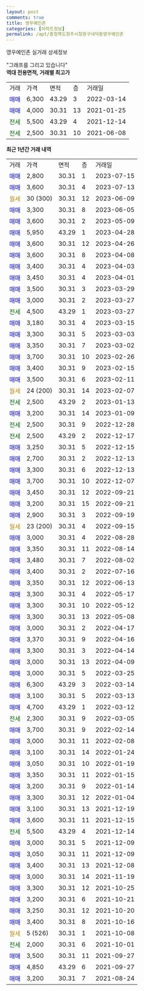 ```yaml
---
layout: post
comments: true
title: 영우예인촌
categories: [아파트정보]
permalink: /apt/충청북도청주시청원구내덕동영우예인촌
---
```


영우예인촌 실거래 상세정보

<script type="text/javascript">
  google.charts.load('current', {'packages':['line', 'corechart']});
  google.charts.setOnLoadCallback(drawChart);

  function drawChart() {
    var data = new google.visualization.DataTable();
    data.addColumn('date', '거래일');
    data.addColumn('number', "매매");
    data.addColumn('number', "전세");
    data.addColumn('number', "전매");

    data.addRows([[new Date(Date.parse("2023-07-15")), 2800, null, null], [new Date(Date.parse("2023-07-13")), 3600, null, null], [new Date(Date.parse("2023-06-09")), null, null, null], [new Date(Date.parse("2023-06-05")), 3300, null, null], [new Date(Date.parse("2023-05-09")), 3600, null, null], [new Date(Date.parse("2023-04-28")), 5950, null, null], [new Date(Date.parse("2023-04-26")), 3600, null, null], [new Date(Date.parse("2023-04-08")), 3600, null, null], [new Date(Date.parse("2023-04-03")), 3400, null, null], [new Date(Date.parse("2023-04-01")), 3450, null, null], [new Date(Date.parse("2023-03-29")), 3500, null, null], [new Date(Date.parse("2023-03-27")), 3000, null, null], [new Date(Date.parse("2023-03-27")), null, 4500, null], [new Date(Date.parse("2023-03-15")), 3180, null, null], [new Date(Date.parse("2023-03-03")), 3300, null, null], [new Date(Date.parse("2023-03-02")), 3350, null, null], [new Date(Date.parse("2023-02-26")), 3700, null, null], [new Date(Date.parse("2023-02-15")), 3400, null, null], [new Date(Date.parse("2023-02-11")), 3500, null, null], [new Date(Date.parse("2023-02-07")), null, null, null], [new Date(Date.parse("2023-01-13")), null, 2500, null], [new Date(Date.parse("2023-01-09")), 3200, null, null], [new Date(Date.parse("2022-12-28")), null, 2500, null], [new Date(Date.parse("2022-12-17")), null, 2500, null], [new Date(Date.parse("2022-12-15")), 3250, null, null], [new Date(Date.parse("2022-12-13")), 2700, null, null], [new Date(Date.parse("2022-12-13")), 3300, null, null], [new Date(Date.parse("2022-12-07")), 3700, null, null], [new Date(Date.parse("2022-09-21")), 3450, null, null], [new Date(Date.parse("2022-09-21")), 3200, null, null], [new Date(Date.parse("2022-09-19")), 2900, null, null], [new Date(Date.parse("2022-09-15")), null, null, null], [new Date(Date.parse("2022-08-28")), 3000, null, null], [new Date(Date.parse("2022-08-14")), 3350, null, null], [new Date(Date.parse("2022-08-02")), 3480, null, null], [new Date(Date.parse("2022-07-16")), 3400, null, null], [new Date(Date.parse("2022-06-13")), 3350, null, null], [new Date(Date.parse("2022-05-17")), 3300, null, null], [new Date(Date.parse("2022-05-12")), 3300, null, null], [new Date(Date.parse("2022-05-08")), 3300, null, null], [new Date(Date.parse("2022-04-17")), 3000, null, null], [new Date(Date.parse("2022-04-16")), 3370, null, null], [new Date(Date.parse("2022-04-14")), 3300, null, null], [new Date(Date.parse("2022-04-09")), 3000, null, null], [new Date(Date.parse("2022-03-25")), 3000, null, null], [new Date(Date.parse("2022-03-14")), 6300, null, null], [new Date(Date.parse("2022-03-13")), 3100, null, null], [new Date(Date.parse("2022-03-12")), 4700, null, null], [new Date(Date.parse("2022-03-05")), null, 2300, null], [new Date(Date.parse("2022-02-14")), 3700, null, null], [new Date(Date.parse("2022-02-08")), 3000, null, null], [new Date(Date.parse("2022-01-24")), 3100, null, null], [new Date(Date.parse("2022-01-19")), 3050, null, null], [new Date(Date.parse("2022-01-15")), 3350, null, null], [new Date(Date.parse("2022-01-14")), 3200, null, null], [new Date(Date.parse("2022-01-04")), 3300, null, null], [new Date(Date.parse("2021-12-19")), 3100, null, null], [new Date(Date.parse("2021-12-15")), 3600, null, null], [new Date(Date.parse("2021-12-14")), null, 5500, null], [new Date(Date.parse("2021-12-09")), 3000, null, null], [new Date(Date.parse("2021-12-09")), 3050, null, null], [new Date(Date.parse("2021-12-08")), 3400, null, null], [new Date(Date.parse("2021-11-19")), 3000, null, null], [new Date(Date.parse("2021-10-25")), 3300, null, null], [new Date(Date.parse("2021-10-21")), 3200, null, null], [new Date(Date.parse("2021-10-20")), 3250, null, null], [new Date(Date.parse("2021-10-16")), 3400, null, null], [new Date(Date.parse("2021-10-08")), null, null, null], [new Date(Date.parse("2021-10-01")), null, 2000, null], [new Date(Date.parse("2021-09-27")), 3500, null, null], [new Date(Date.parse("2021-09-27")), 4850, null, null], [new Date(Date.parse("2021-08-24")), 3200, null, null]]);

    var options = {
      hAxis: {
        format: 'yyyy/MM/dd'
      },    
      lineWidth: 0,
      pointsVisible: true,    
      title: '최근 1년간 유형별 실거래가 분포',
      legend: { position: 'bottom' }
    };

    var formatter = new google.visualization.NumberFormat({pattern:'###,###'} );
    formatter.format(data, 1);
    formatter.format(data, 2);
    
    setTimeout(function() {
        var chart = new google.visualization.LineChart(document.getElementById('columnchart_material'));
        chart.draw(data, (options));
        document.getElementById('loading').style.display = 'none';
    }, 200);
  }
</script>


<div id="loading" style="z-index:20; display: block; margin-left: 0px">"그래프를 그리고 있습니다"</div>
<div id="columnchart_material" style="width: 95%; margin-left: 0px; display: block"></div>
<!-- contents start -->
<b>역대 전용면적, 거래별 최고가</b>
<table class="sortable">
    <tr>
      <td>거래</td>
      <td>가격</td>
      <td>면적</td>
      <td>층</td>
      <td>거래일</td>
    </tr>
        <tr>
          <td><a style="color: blue">매매</a></td>
          <td>6,300</td>
          <td>43.29</td>
          <td>3</td>
          <td>2022-03-14</td>
        </tr>            <tr>
          <td><a style="color: blue">매매</a></td>
          <td>4,000</td>
          <td>30.31</td>
          <td>13</td>
          <td>2021-01-25</td>
        </tr>        
        <tr>
              <td><a style="color: darkgreen">전세</a></td>
              <td>5,500</td>
              <td>43.29</td>
              <td>4</td>
              <td>2021-12-14</td>
            </tr>            <tr>
              <td><a style="color: darkgreen">전세</a></td>
              <td>2,500</td>
              <td>30.31</td>
              <td>10</td>
              <td>2021-06-08</td>
            </tr>        
    
</table>

<b>최근 1년간 거래 내역</b>

<table class="sortable">
    <tr>
      <td>거래</td>
      <td>가격</td>
      <td>면적</td>
      <td>층</td>
      <td>거래일</td>
    </tr>
    <tr>
      <td><a style="color: blue">매매</a></td>
      <td>2,800</td>
      <td>30.31</td>
      <td>1</td>
      <td>2023-07-15</td>
    </tr>          <tr>
      <td><a style="color: blue">매매</a></td>
      <td>3,600</td>
      <td>30.31</td>
      <td>4</td>
      <td>2023-07-13</td>
    </tr>          <tr>
      <td><a style="color: darkgoldenrod">월세</a></td>
      <td>30 (300)</td>
      <td>30.31</td>
      <td>12</td>
      <td>2023-06-09</td>
    </tr>          <tr>
      <td><a style="color: blue">매매</a></td>
      <td>3,300</td>
      <td>30.31</td>
      <td>8</td>
      <td>2023-06-05</td>
    </tr>          <tr>
      <td><a style="color: blue">매매</a></td>
      <td>3,600</td>
      <td>30.31</td>
      <td>2</td>
      <td>2023-05-09</td>
    </tr>          <tr>
      <td><a style="color: blue">매매</a></td>
      <td>5,950</td>
      <td>43.29</td>
      <td>1</td>
      <td>2023-04-28</td>
    </tr>          <tr>
      <td><a style="color: blue">매매</a></td>
      <td>3,600</td>
      <td>30.31</td>
      <td>12</td>
      <td>2023-04-26</td>
    </tr>          <tr>
      <td><a style="color: blue">매매</a></td>
      <td>3,600</td>
      <td>30.31</td>
      <td>8</td>
      <td>2023-04-08</td>
    </tr>          <tr>
      <td><a style="color: blue">매매</a></td>
      <td>3,400</td>
      <td>30.31</td>
      <td>4</td>
      <td>2023-04-03</td>
    </tr>          <tr>
      <td><a style="color: blue">매매</a></td>
      <td>3,450</td>
      <td>30.31</td>
      <td>4</td>
      <td>2023-04-01</td>
    </tr>          <tr>
      <td><a style="color: blue">매매</a></td>
      <td>3,500</td>
      <td>30.31</td>
      <td>3</td>
      <td>2023-03-29</td>
    </tr>          <tr>
      <td><a style="color: blue">매매</a></td>
      <td>3,000</td>
      <td>30.31</td>
      <td>2</td>
      <td>2023-03-27</td>
    </tr>          <tr>
      <td><a style="color: darkgreen">전세</a></td>
      <td>4,500</td>
      <td>43.29</td>
      <td>1</td>
      <td>2023-03-27</td>
    </tr>          <tr>
      <td><a style="color: blue">매매</a></td>
      <td>3,180</td>
      <td>30.31</td>
      <td>4</td>
      <td>2023-03-15</td>
    </tr>          <tr>
      <td><a style="color: blue">매매</a></td>
      <td>3,300</td>
      <td>30.31</td>
      <td>5</td>
      <td>2023-03-03</td>
    </tr>          <tr>
      <td><a style="color: blue">매매</a></td>
      <td>3,350</td>
      <td>30.31</td>
      <td>7</td>
      <td>2023-03-02</td>
    </tr>          <tr>
      <td><a style="color: blue">매매</a></td>
      <td>3,700</td>
      <td>30.31</td>
      <td>10</td>
      <td>2023-02-26</td>
    </tr>          <tr>
      <td><a style="color: blue">매매</a></td>
      <td>3,400</td>
      <td>30.31</td>
      <td>9</td>
      <td>2023-02-15</td>
    </tr>          <tr>
      <td><a style="color: blue">매매</a></td>
      <td>3,500</td>
      <td>30.31</td>
      <td>6</td>
      <td>2023-02-11</td>
    </tr>          <tr>
      <td><a style="color: darkgoldenrod">월세</a></td>
      <td>24 (200)</td>
      <td>30.31</td>
      <td>14</td>
      <td>2023-02-07</td>
    </tr>          <tr>
      <td><a style="color: darkgreen">전세</a></td>
      <td>2,500</td>
      <td>43.29</td>
      <td>2</td>
      <td>2023-01-13</td>
    </tr>          <tr>
      <td><a style="color: blue">매매</a></td>
      <td>3,200</td>
      <td>30.31</td>
      <td>14</td>
      <td>2023-01-09</td>
    </tr>          <tr>
      <td><a style="color: darkgreen">전세</a></td>
      <td>2,500</td>
      <td>30.31</td>
      <td>9</td>
      <td>2022-12-28</td>
    </tr>          <tr>
      <td><a style="color: darkgreen">전세</a></td>
      <td>2,500</td>
      <td>43.29</td>
      <td>2</td>
      <td>2022-12-17</td>
    </tr>          <tr>
      <td><a style="color: blue">매매</a></td>
      <td>3,250</td>
      <td>30.31</td>
      <td>5</td>
      <td>2022-12-15</td>
    </tr>          <tr>
      <td><a style="color: blue">매매</a></td>
      <td>2,700</td>
      <td>30.31</td>
      <td>2</td>
      <td>2022-12-13</td>
    </tr>          <tr>
      <td><a style="color: blue">매매</a></td>
      <td>3,300</td>
      <td>30.31</td>
      <td>6</td>
      <td>2022-12-13</td>
    </tr>          <tr>
      <td><a style="color: blue">매매</a></td>
      <td>3,700</td>
      <td>30.31</td>
      <td>10</td>
      <td>2022-12-07</td>
    </tr>          <tr>
      <td><a style="color: blue">매매</a></td>
      <td>3,450</td>
      <td>30.31</td>
      <td>12</td>
      <td>2022-09-21</td>
    </tr>          <tr>
      <td><a style="color: blue">매매</a></td>
      <td>3,200</td>
      <td>30.31</td>
      <td>15</td>
      <td>2022-09-21</td>
    </tr>          <tr>
      <td><a style="color: blue">매매</a></td>
      <td>2,900</td>
      <td>30.31</td>
      <td>3</td>
      <td>2022-09-19</td>
    </tr>          <tr>
      <td><a style="color: darkgoldenrod">월세</a></td>
      <td>23 (200)</td>
      <td>30.31</td>
      <td>4</td>
      <td>2022-09-15</td>
    </tr>          <tr>
      <td><a style="color: blue">매매</a></td>
      <td>3,000</td>
      <td>30.31</td>
      <td>4</td>
      <td>2022-08-28</td>
    </tr>          <tr>
      <td><a style="color: blue">매매</a></td>
      <td>3,350</td>
      <td>30.31</td>
      <td>11</td>
      <td>2022-08-14</td>
    </tr>          <tr>
      <td><a style="color: blue">매매</a></td>
      <td>3,480</td>
      <td>30.31</td>
      <td>7</td>
      <td>2022-08-02</td>
    </tr>          <tr>
      <td><a style="color: blue">매매</a></td>
      <td>3,400</td>
      <td>30.31</td>
      <td>2</td>
      <td>2022-07-16</td>
    </tr>          <tr>
      <td><a style="color: blue">매매</a></td>
      <td>3,350</td>
      <td>30.31</td>
      <td>12</td>
      <td>2022-06-13</td>
    </tr>          <tr>
      <td><a style="color: blue">매매</a></td>
      <td>3,300</td>
      <td>30.31</td>
      <td>4</td>
      <td>2022-05-17</td>
    </tr>          <tr>
      <td><a style="color: blue">매매</a></td>
      <td>3,300</td>
      <td>30.31</td>
      <td>10</td>
      <td>2022-05-12</td>
    </tr>          <tr>
      <td><a style="color: blue">매매</a></td>
      <td>3,300</td>
      <td>30.31</td>
      <td>13</td>
      <td>2022-05-08</td>
    </tr>          <tr>
      <td><a style="color: blue">매매</a></td>
      <td>3,000</td>
      <td>30.31</td>
      <td>2</td>
      <td>2022-04-17</td>
    </tr>          <tr>
      <td><a style="color: blue">매매</a></td>
      <td>3,370</td>
      <td>30.31</td>
      <td>9</td>
      <td>2022-04-16</td>
    </tr>          <tr>
      <td><a style="color: blue">매매</a></td>
      <td>3,300</td>
      <td>30.31</td>
      <td>3</td>
      <td>2022-04-14</td>
    </tr>          <tr>
      <td><a style="color: blue">매매</a></td>
      <td>3,000</td>
      <td>30.31</td>
      <td>13</td>
      <td>2022-04-09</td>
    </tr>          <tr>
      <td><a style="color: blue">매매</a></td>
      <td>3,000</td>
      <td>30.31</td>
      <td>5</td>
      <td>2022-03-25</td>
    </tr>          <tr>
      <td><a style="color: blue">매매</a></td>
      <td>6,300</td>
      <td>43.29</td>
      <td>3</td>
      <td>2022-03-14</td>
    </tr>          <tr>
      <td><a style="color: blue">매매</a></td>
      <td>3,100</td>
      <td>30.31</td>
      <td>5</td>
      <td>2022-03-13</td>
    </tr>          <tr>
      <td><a style="color: blue">매매</a></td>
      <td>4,700</td>
      <td>43.29</td>
      <td>1</td>
      <td>2022-03-12</td>
    </tr>          <tr>
      <td><a style="color: darkgreen">전세</a></td>
      <td>2,300</td>
      <td>30.31</td>
      <td>9</td>
      <td>2022-03-05</td>
    </tr>          <tr>
      <td><a style="color: blue">매매</a></td>
      <td>3,700</td>
      <td>30.31</td>
      <td>9</td>
      <td>2022-02-14</td>
    </tr>          <tr>
      <td><a style="color: blue">매매</a></td>
      <td>3,000</td>
      <td>30.31</td>
      <td>11</td>
      <td>2022-02-08</td>
    </tr>          <tr>
      <td><a style="color: blue">매매</a></td>
      <td>3,100</td>
      <td>30.31</td>
      <td>14</td>
      <td>2022-01-24</td>
    </tr>          <tr>
      <td><a style="color: blue">매매</a></td>
      <td>3,050</td>
      <td>30.31</td>
      <td>10</td>
      <td>2022-01-19</td>
    </tr>          <tr>
      <td><a style="color: blue">매매</a></td>
      <td>3,350</td>
      <td>30.31</td>
      <td>11</td>
      <td>2022-01-15</td>
    </tr>          <tr>
      <td><a style="color: blue">매매</a></td>
      <td>3,200</td>
      <td>30.31</td>
      <td>9</td>
      <td>2022-01-14</td>
    </tr>          <tr>
      <td><a style="color: blue">매매</a></td>
      <td>3,300</td>
      <td>30.31</td>
      <td>12</td>
      <td>2022-01-04</td>
    </tr>          <tr>
      <td><a style="color: blue">매매</a></td>
      <td>3,100</td>
      <td>30.31</td>
      <td>13</td>
      <td>2021-12-19</td>
    </tr>          <tr>
      <td><a style="color: blue">매매</a></td>
      <td>3,600</td>
      <td>30.31</td>
      <td>11</td>
      <td>2021-12-15</td>
    </tr>          <tr>
      <td><a style="color: darkgreen">전세</a></td>
      <td>5,500</td>
      <td>43.29</td>
      <td>4</td>
      <td>2021-12-14</td>
    </tr>          <tr>
      <td><a style="color: blue">매매</a></td>
      <td>3,000</td>
      <td>30.31</td>
      <td>5</td>
      <td>2021-12-09</td>
    </tr>          <tr>
      <td><a style="color: blue">매매</a></td>
      <td>3,050</td>
      <td>30.31</td>
      <td>11</td>
      <td>2021-12-09</td>
    </tr>          <tr>
      <td><a style="color: blue">매매</a></td>
      <td>3,400</td>
      <td>30.31</td>
      <td>13</td>
      <td>2021-12-08</td>
    </tr>          <tr>
      <td><a style="color: blue">매매</a></td>
      <td>3,000</td>
      <td>30.31</td>
      <td>14</td>
      <td>2021-11-19</td>
    </tr>          <tr>
      <td><a style="color: blue">매매</a></td>
      <td>3,300</td>
      <td>30.31</td>
      <td>12</td>
      <td>2021-10-25</td>
    </tr>          <tr>
      <td><a style="color: blue">매매</a></td>
      <td>3,200</td>
      <td>30.31</td>
      <td>6</td>
      <td>2021-10-21</td>
    </tr>          <tr>
      <td><a style="color: blue">매매</a></td>
      <td>3,250</td>
      <td>30.31</td>
      <td>12</td>
      <td>2021-10-20</td>
    </tr>          <tr>
      <td><a style="color: blue">매매</a></td>
      <td>3,400</td>
      <td>30.31</td>
      <td>8</td>
      <td>2021-10-16</td>
    </tr>          <tr>
      <td><a style="color: darkgoldenrod">월세</a></td>
      <td>5 (526)</td>
      <td>30.31</td>
      <td>1</td>
      <td>2021-10-08</td>
    </tr>          <tr>
      <td><a style="color: darkgreen">전세</a></td>
      <td>2,000</td>
      <td>30.31</td>
      <td>6</td>
      <td>2021-10-01</td>
    </tr>          <tr>
      <td><a style="color: blue">매매</a></td>
      <td>3,500</td>
      <td>30.31</td>
      <td>11</td>
      <td>2021-09-27</td>
    </tr>          <tr>
      <td><a style="color: blue">매매</a></td>
      <td>4,850</td>
      <td>43.29</td>
      <td>6</td>
      <td>2021-09-27</td>
    </tr>          <tr>
      <td><a style="color: blue">매매</a></td>
      <td>3,200</td>
      <td>30.31</td>
      <td>7</td>
      <td>2021-08-24</td>
    </tr>      </table>
<!-- contents end -->    

